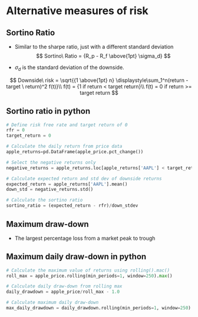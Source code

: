 # Alternative measures of risk

## Sortino Ratio

- Similar to the sharpe ratio, just with a different standard deviation
$$
Sortino\ Ratio = {R_p - R_f \above{1pt} \sigma_d}
$$

- $\sigma_d$ is the standard deviation of the downside.

$$
  Downside\ risk = \sqrt{{1 \above{1pt} n} \displaystyle\sum_1^n(return - target \ return)^2 f(t)}\\
  f(t) = {1 if return < target return}\\
  f(t) = 0 if return >= target return
$$

## Sortino ratio in python

```python
# Define risk free rate and target return of 0
rfr = 0
target_return = 0

# Calculate the daily return from price data
apple_returns=pd.DataFrame(apple_price.pct_change())

# Select the negative returns only
negative_returns = apple_returns.loc[apple_returns['AAPL'] < target_return]

# Calculate expected return and std dev of downside returns
expected_return = apple_returns['AAPL'].mean()
down_std = negative_returns.std()

# Calculate the sortino ratio
sortino_ratio = (expected_return - rfr)/down_stdev
```

## Maximum draw-down
- The largest percentage loss from a market peak to trough

## Maximum daily draw-down in python
```python
# Calculate the maximum value of returns using rolling().mac()
roll_max = apple_price.rolling(min_periods=1, window=250).max()

# Calculate daily draw-down from rolling max
daily_drawdown = apple_price/roll_max - 1.0

# Calculate maximum daily draw-down
max_daily_drawdown = daily_drawdown.rolling(min_periods=1, window=250).min()